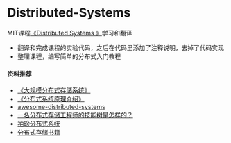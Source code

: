 # Distributed-Systems
MIT课程[《Distributed Systems 》](http://nil.csail.mit.edu/6.824/2016/schedule.html)学习和翻译
+ 翻译和完成课程的实验代码，之后在代码里添加了注释说明，去掉了代码实现
+ 整理课程，编写简单的分布式入门教程


#### 资料推荐
+ [《大规模分布式存储系统》](https://book.douban.com/subject/25723658/)
+ [《分布式系统原理介绍》](http://pan.baidu.com/s/1geU1XAz)
+ [awesome-distributed-systems](https://github.com/kevinxhuang/awesome-distributed-systems)
+ [一名分布式存储工程师的技能树是怎样的？](https://www.zhihu.com/question/43687427/answer/96306564)
+ [袖珍分布式系统](http://www.jianshu.com/c/0cf64976a481)
+ [分布式存储书籍](https://pan.baidu.com/s/14WM9gNaGV_iSiqwCIPGs7Q)